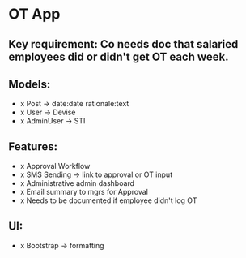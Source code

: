 # OT App

## Key requirement: Co needs doc that salaried employees did or didn't get OT each week.

## Models:
 - x Post -> date:date rationale:text
 - x User -> Devise
 - x AdminUser -> STI

 ## Features:
  - x Approval Workflow
  - x SMS Sending -> link to approval or OT input
  - x Administrative admin dashboard
  - x Email summary to mgrs for Approval
  - x Needs to be documented if employee didn't log OT

  ## UI:
   - x Bootstrap -> formatting
